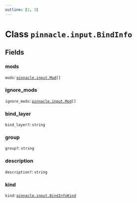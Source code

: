 ```yaml
---
outline: [2, 3]
---
```


# Class `pinnacle.input.BindInfo`




## Fields

### mods

`mods`: <code><a href="/lua-reference/enums/pinnacle.input.Mod">pinnacle.input.Mod</a>[]</code>



### ignore_mods

`ignore_mods`: <code><a href="/lua-reference/enums/pinnacle.input.Mod">pinnacle.input.Mod</a>[]</code>



### bind_layer <Badge type="danger" text="nullable" />

`bind_layer?`: <code>string</code>



### group <Badge type="danger" text="nullable" />

`group?`: <code>string</code>



### description <Badge type="danger" text="nullable" />

`description?`: <code>string</code>



### kind

`kind`: <code><a href="/lua-reference/classes/pinnacle.input.BindInfoKind">pinnacle.input.BindInfoKind</a></code>




